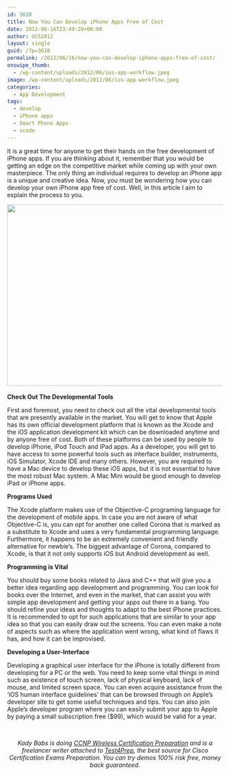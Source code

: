 ```yaml
---
id: 3618
title: Now You Can Develop iPhone Apps Free of Cost
date: 2012-06-16T23:49:29+00:00
author: UCS2012
layout: single
guid: /?p=3618
permalink: /2012/06/16/now-you-can-develop-iphone-apps-free-of-cost/
onswipe_thumb:
  - /wp-content/uploads/2012/06/ios-app-workflow.jpeg
image: /wp-content/uploads/2012/06/ios-app-workflow.jpeg
categories:
  - App Development
tags:
  - develop
  - iPhone apps
  - Smart Phone Apps
  - xcode
---
```

It is a great time for anyone to get their hands on the free development of iPhone apps. If you are thinking about it, remember that you would be getting an edge on the competitive market while coming up with your own masterpiece. The only thing an individual requires to develop an iPhone app is a unique and creative idea. Now, you must be wondering how you can develop your own iPhone app free of cost. Well, in this article I aim to explain the process to you.

<p style="text-align: center;">
  <a href="/wp-content/uploads/2012/06/ios-app-workflow.jpeg"><img class="aligncenter size-full wp-image-3645" title="ios-app-workflow" src="/wp-content/uploads/2012/06/ios-app-workflow.jpeg" alt="" width="538" height="422" srcset="/wp-content/uploads/2012/06/ios-app-workflow.jpeg 672w, /wp-content/uploads/2012/06/ios-app-workflow-300x235.jpeg 300w, /wp-content/uploads/2012/06/ios-app-workflow-180x141.jpeg 180w, /wp-content/uploads/2012/06/ios-app-workflow-360x282.jpeg 360w" sizes="(max-width: 538px) 100vw, 538px" /></a>
</p>

<p style="text-align: center;">
  <p>
    <strong>Check Out The Developmental Tools</strong>
  </p>
  
  <p>
    First and foremost, you need to check out all the vital developmental tools that are presently available in the market. You will get to know that Apple has its own official development platform that is known as the Xcode and the iOS application development kit which can be downloaded anytime and by anyone free of cost. Both of these platforms can be used by people to develop iPhone, iPod Touch and iPad apps. As a developer, you will get to have access to some powerful tools such as interface builder, instruments, iOS Simulator, Xcode IDE and many others. However, you are required to have a Mac device to develop these iOS apps, but it is not essential to have the most robust Mac system. A Mac Mini would be good enough to develop iPad or iPhone apps.
  </p>
  
  <p>
    <strong>Programs Used</strong>
  </p>
  
  <p>
    The Xcode platform makes use of the Objective-C programing language for the development of mobile apps. In case you are not aware of what Objective-C is, you can opt for another one called Corona that is marked as a substitute to Xcode and uses a very fundamental programming language. Furthermore, it happens to be an extremely convenient and friendly alternative for newbie’s. The biggest advantage of Corona, compared to Xcode, is that it not only supports iOS but Android development as well.
  </p>
  
  <p>
    <strong>Programming is Vital</strong>
  </p>
  
  <p>
    You should buy some books related to Java and C++ that will give you a better idea regarding app development and programming. You can look for books over the Internet, and even in the market, that can assist you with simple app development and getting your apps out there in a bang. You should refine your ideas and thoughts to adapt to the best iPhone practices. It is recommended to opt for such applications that are similar to your app idea so that you can easily draw out the screens. You can even make a note of aspects such as where the application went wrong, what kind of flaws it has, and how it can be improvised.
  </p>
  
  <p>
    <strong>Developing a User-Interface</strong>
  </p>
  
  <p>
    Developing a graphical user interface for the iPhone is totally different from developing for a PC or the web. You need to keep some vital things in mind such as existence of touch screen, lack of physical keyboard, lack of mouse, and limited screen space. You can even acquire assistance from the &#8216;iOS human interface guidelines&#8217; that can be browsed through on Apple’s developer site to get some useful techniques and tips. You can also join Apple&#8217;s developer program where you can easily submit your app to Apple by paying a small subscription free ($99), which would be valid for a year.
  </p>
  
  <p>
    &nbsp;
  </p>
  
  <p style="text-align: center;">
    <em>Kady Babs is doing <a href="http://www.test4prep.com/ccnp-wireless-certification.html">CCNP Wireless Certification Preparation</a> and is a freelancer writer attached to <a href="http://www.test4prep.com/">Test4Prep</a>, the best source for Cisco Certification Exams Preparation. You can try demos 100% risk free, money back guaranteed.</em>
  </p>
